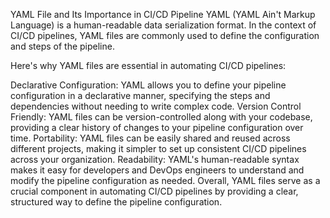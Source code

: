 YAML File and Its Importance in CI/CD Pipeline
YAML (YAML Ain't Markup Language) is a human-readable data serialization format. In the context of CI/CD pipelines, YAML files are commonly used to define the configuration and steps of the pipeline.

Here's why YAML files are essential in automating CI/CD pipelines:

Declarative Configuration: YAML allows you to define your pipeline configuration in a declarative manner, specifying the steps and dependencies without needing to write complex code.
Version Control Friendly: YAML files can be version-controlled along with your codebase, providing a clear history of changes to your pipeline configuration over time.
Portability: YAML files can be easily shared and reused across different projects, making it simpler to set up consistent CI/CD pipelines across your organization.
Readability: YAML's human-readable syntax makes it easy for developers and DevOps engineers to understand and modify the pipeline configuration as needed.
Overall, YAML files serve as a crucial component in automating CI/CD pipelines by providing a clear, structured way to define the pipeline configuration.
